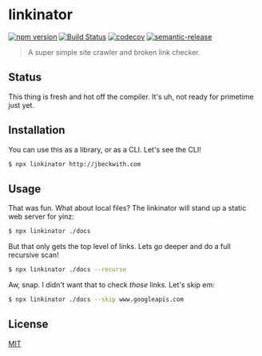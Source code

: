 # linkinator

[![npm version](https://img.shields.io/npm/v/linkinator.svg)](https://www.npmjs.org/package/linkinator)
[![Build Status](https://api.cirrus-ci.com/github/JustinBeckwith/blc.svg)](https://cirrus-ci.com/github/JustinBeckwith/blc)
[![codecov](https://codecov.io/gh/JustinBeckwith/blc/branch/master/graph/badge.svg)](https://codecov.io/gh/JustinBeckwith/blc)
[![semantic-release](https://img.shields.io/badge/%20%20%F0%9F%93%A6%F0%9F%9A%80-semantic--release-e10079.svg)](https://github.com/semantic-release/semantic-release)

> A super simple site crawler and broken link checker.

## Status

This thing is fresh and hot off the compiler. It's uh, not ready for primetime just yet.

## Installation

You can use this as a library, or as a CLI.  Let's see the CLI!

```sh
$ npx linkinator http://jbeckwith.com
```

## Usage

That was fun.  What about local files?  The linkinator will stand up a static web server for yinz:

```sh
$ npx linkinator ./docs
```

But that only gets the top level of links.  Lets go deeper and do a full recursive scan!

```sh
$ npx linkinator ./docs --recurse
```

Aw, snap.  I didn't want that to check *those* links.  Let's skip em:

```sh
$ npx linkinator ./docs --skip www.googleapis.com
```

## License
[MIT](LICENSE)
